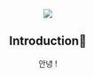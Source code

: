 <div align=center>
<img src="https://capsule-render.vercel.app/api?type=venom&color=auto&height=300&section=header&text=Hi-nl-I'm%20Doyun&fontSize=90&animation=fadeIn" />
<h2>Introduction👋</h2>
안녕 !
</div>
